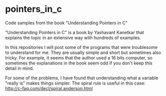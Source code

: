 # pointers_in_c
Code samples from the book "Understanding Pointers in C"

"Understanding Pointers in C" is a book by Yashavant Kanetkar that explains the topic in an extensive way with hundreds of examples. 

In this repositories I will post some of the programs that were troublesome to understand for me. They are usually simple and short but sometimes also tricky. For example, it seems that the author used a 16 bits computer, so sometimes the explanations in the book seem odd if you don't keep this detail in mind.

For some of the problems, I have found that understanding what a variable "really is" makes things simpler. The spiral rule is useful in this case: http://c-faq.com/decl/spiral.anderson.html
